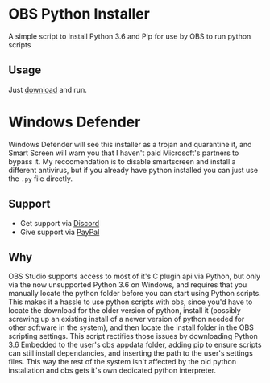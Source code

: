 # OBS Python Installer
A simple script to install Python 3.6 and Pip for use by OBS to run python scripts
## Usage
Just [download](https://github.com/sugoidogo/obs-python-installer/releases/latest) and run.
# Windows Defender
Windows Defender will see this installer as a trojan and quarantine it, and Smart Screen will warn you that I haven't paid Microsoft's partners to bypass it. My reccomendation is to disable smartscreen and install a different antivirus, but if you already have python installed you can just use the `.py` file directly.
## Support
- Get support via [Discord](https://discord.gg/zxDnYSvMNw)
- Give support via [PayPal](https://paypal.me/SugoiDogo)
## Why
OBS Studio supports access to most of it's C plugin api via Python, but only via the now unsupported Python 3.6 on Windows, and requires that you manually locate the python folder before you can start using Python scripts. This makes it a hassle to use python scripts with obs, since you'd have to locate the download for the older version of python, install it (possibly screwing up an existing install of a newer version of python needed for other software in the system), and then locate the install folder in the OBS scripting settings. This script rectifies those issues by downloading Python 3.6 Embedded to the user's obs appdata folder, adding pip to ensure scripts can still install dependancies, and inserting the path to the user's settings files. This way the rest of the system isn't affected by the old python installation and obs gets it's own dedicated python interpreter.

